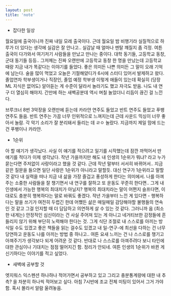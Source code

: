 ```yaml
---
layout: post
title: 'note'
---
```


- 잡다한 일상

월요일에 출국이니까 진짜 내일 모레 출국이다. 근데 월요일 밤 비행기라 실질적으로 하루가 더 있다는 생각에 실감은 잘 안나고.. 실감날 때 얼마나 멘탈 꺠질지 좀 걱정. 여튼 출국이 다가와서 여기저기 사람들을 만났고 만나는 중이다. 대학 동기들, 고등학교 동창, 군대 동기들 등등.. 그저께는 진짜 오랜만에 고등학교 동창 한 명을 만났는데 고등학교 때랑 지금 내가 똑같다는 이야기를 들었다. 좋은 의미든 나쁜 의미든 그 말이 오래 기억에 남는다. 술을 많이 먹었고 오늘은 기절해얐디가 6시에 스터디 있어서 발제하고 왔다. 졸업연차 학부생이거나 직장인, 졸업 예정 학부생 이렇게 애들이 있는데 확실히 (당장 ML 지식은 없어도) 알아듣는 게 수준이 달라서 놀라기도 했고 자극도 받음. 나도 내 연구 더 열심히 해야지. 간만에 하는 새벽공분데 역시 며칠 놀았더니 리듬이 끊긴 걸 느낀다. 

브루크너 8번 3악장을 오랜만에 듣는데 카라얀 연주도 들었고 반트 연주도 들었고 푸뱅 연주도 들음. 반트 연주는 가끔 너무 인위적으로 느껴지는데 근데 사운드 믹싱이 너무 좋아서 놀람. 각 악기 소리가 잘 분리돼서 들리는 데 ㄹㅇ 놀랐다. 지금까지 제일 맘에 드는 건 푸뱅이나 카라얀. 

- 1순위

아 할 얘기가 생각났다. 사실 이 얘기를 적으려고 일기를 시작했는데 잠깐 까먹어서 딴 얘기를 적다가 이제 생각났다. 작년 가을까지만 해도 내 인생의 1순위가 뭐냐? 라고 누가 묻는다면 주저없이 사랑이라고 했을 것 같다. 근데 작년 말부터 서서히 바뀌어서.. 지금 같은 질문을 들으면 일단 사랑은 1순위가 아니라고 말할듯. 대신 연구가 1순위라고 말할 것 같다 내 실력을 떠나 지금 내 삶을 가장 즐겁고 풍성하게 한다는 의미에서. 나를 아껴주는 소중한 사람들을 잘 챙기면서 내 연구를 잘하고 또 운동도 꾸준히 한다면.. 그게 내 인생에서 가능한 행복의 최대치가 아닐지? 행복의 최대치라는 말이 어쩐지 슬프다면, 이대로도 충분히 행복하다는 말로 바꿔도 좋겠다. 작년 가을부터 느낀 게 있다면 - 행복하다는 말을 쓰기가 여전히 두렵긴 한데 어쨌든 삶은 매일매일 감당해야할 불행들의 연속인 것 같고 그걸 인지할 때 더 담담하고 의연하게 살 수 있는 것 같다. 그러니까 음 (최소한 내게는) 안정적인 심신이라는 건 사실 주어져 있는 게 아니고 네거티브한 감정들에 흔들리지 않기 위해 부단히 노력해야 한다는 것. 그게 식단 조절로 내 스스로를 아끼는 방식일 수도 있겠고 좋은 책들을 읽는 걸수도 있겠고 내 일-연구-에 최선을 다하는 건 너무 당연하고 운동도 나를 아끼는 방법 중 하나고.. 여튼 요새 느끼는 건 나 스스로를 챙기고 아껴주기가 생각보다 되게 어려운 것 같다. 반대로 나 스스로를 아껴주려다 보니 타인에 대한 관심이나 기대치는 점점 떨어지긴 함. 정리가 안되네. 여튼 인생의 1순위가 바뀐 게 신기하다는 이야기를 적고 싶었다.

- 새벽에 공부할 것

엣지워스 익스펜션 하나하나 적어가면서 공부하고 있고 그리고 충분통계량에 대한 내 추측? 을 차분히 하나씩 적어보고 싶다. 아침 7시반에 조교 전체 미팅이 있어서 그거 가야함. 혹시 몰라서 알람 울려놓음. 
